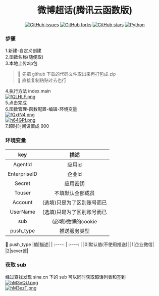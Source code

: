 <div align="center">
<h1>微博超话(腾讯云函数版)</h1>

[![GitHub issues](https://img.shields.io/github/issues/ICE99125/weibo_checkin?style=for-the-badge)](https://github.com/ICE99125/weibo_checkin/issues) [![GitHub forks](https://img.shields.io/github/forks/ICE99125/weibo_checkin?style=for-the-badge)](https://github.com/ICE99125/weibo_checkin/network) [![GitHub stars](https://img.shields.io/github/stars/ICE99125/weibo_checkin?style=for-the-badge)](https://github.com/ICE99125/weibo_checkin/stargazers) [![Python](https://img.shields.io/badge/python-3.6%2B-orange?style=for-the-badge)](https://www.python.org/)
</div>

### 步骤
1.新建-自定义创建  
2.函数名称(随便取)  
3.本地上传zip包  
>🎄 先把 github 下载的代码文件取出来再打包成 zip  
>🎃 直接复制粘贴过去也行  

4.执行方法 index.main  
[![fQLHLF.png](https://z3.ax1x.com/2021/08/08/fQLHLF.png)](https://imgtu.com/i/fQLHLF)  
5.点击完成  
6.函数管理-函数配置-编辑-环境变量  
[![fQxtN4.png](https://z3.ax1x.com/2021/08/08/fQxtN4.png)](https://imgtu.com/i/fQxtN4)  
[![h64GPf.png](https://z3.ax1x.com/2021/09/03/h64GPf.png)](https://imgtu.com/i/h64GPf)   
7.超时时间设置成 900
### 环境变量
|key|描述|
|:----:|:----:|
|AgentId|应用id|
|EnterpriseID|企业id|
|Secret|应用密钥|
|Touser|不填默认全部成员|
|Account|(选填)只是为了区别账号而已|
|UserName|(选填)只是为了区别账号而已|
|sub|(必填)微博的cookie|
|push_type|推送服务类型|

📌 push_type
|值|描述|
| :----: | :----: |
|0|默认值(不使用推送)|
|1|企业微信|
|2|sever酱|

### 获取 sub  
经过查找发现 sina.cn 下的 sub 可以同时获取超话列表和签到   
[![hM3nQU.png](https://z3.ax1x.com/2021/08/27/hM3nQU.png)](https://imgtu.com/i/hM3nQU)  
[![hM3ezT.png](https://z3.ax1x.com/2021/08/27/hM3ezT.png)](https://imgtu.com/i/hM3ezT)

